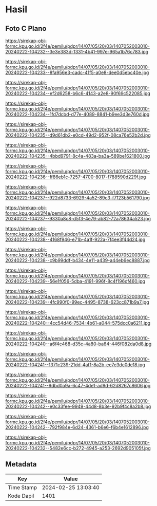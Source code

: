 # Hasil

## Foto C Plano

https://sirekap-obj-formc.kpu.go.id/2f4e/pemilu/pdpr/14/07/05/20/03/1407052003010-20240222-104232--3e3e383d-1331-4b41-997e-965a1b76c783.jpg

https://sirekap-obj-formc.kpu.go.id/2f4e/pemilu/pdpr/14/07/05/20/03/1407052003010-20240222-104233--8fa956e3-cadc-41f5-a0e8-dee0d5ebc40e.jpg

https://sirekap-obj-formc.kpu.go.id/2f4e/pemilu/pdpr/14/07/05/20/03/1407052003010-20240222-104234--ef2d6258-b6c6-4143-a2e8-90f69c522085.jpg

https://sirekap-obj-formc.kpu.go.id/2f4e/pemilu/pdpr/14/07/05/20/03/1407052003010-20240222-104234--1fd7dcbd-d77e-4089-8841-b9ee3d3e760d.jpg

https://sirekap-obj-formc.kpu.go.id/2f4e/pemilu/pdpr/14/07/05/20/03/1407052003010-20240222-104235--d9d61db2-e0cd-49d2-952f-08ca76e52b2d.jpg

https://sirekap-obj-formc.kpu.go.id/2f4e/pemilu/pdpr/14/07/05/20/03/1407052003010-20240222-104235--4bbd9791-8c4a-483a-ba3a-589be1621800.jpg

https://sirekap-obj-formc.kpu.go.id/2f4e/pemilu/pdpr/14/07/05/20/03/1407052003010-20240222-104236--ff86eb1c-7257-4700-8017-f788590d229f.jpg

https://sirekap-obj-formc.kpu.go.id/2f4e/pemilu/pdpr/14/07/05/20/03/1407052003010-20240222-104237--922d8733-6929-4a52-89c3-f7123b561790.jpg

https://sirekap-obj-formc.kpu.go.id/2f4e/pemilu/pdpr/14/07/05/20/03/1407052003010-20240222-104237--9330a8c8-d5f3-4e79-ab82-72a78634a523.jpg

https://sirekap-obj-formc.kpu.go.id/2f4e/pemilu/pdpr/14/07/05/20/03/1407052003010-20240222-104238--4168f946-e71b-4a1f-922a-7f4ee3f44d24.jpg

https://sirekap-obj-formc.kpu.go.id/2f4e/pemilu/pdpr/14/07/05/20/03/1407052003010-20240222-104238--c9b99ddf-b434-4e11-a439-a44eb6ec8887.jpg

https://sirekap-obj-formc.kpu.go.id/2f4e/pemilu/pdpr/14/07/05/20/03/1407052003010-20240222-104239--56e1f056-5dba-4191-996f-8c4f196df460.jpg

https://sirekap-obj-formc.kpu.go.id/2f4e/pemilu/pdpr/14/07/05/20/03/1407052003010-20240222-104239--4fc990f0-99ec-4495-8738-623cc871b9a7.jpg

https://sirekap-obj-formc.kpu.go.id/2f4e/pemilu/pdpr/14/07/05/20/03/1407052003010-20240222-104240--4cc54d46-7534-4b61-a044-575dcc0a6211.jpg

https://sirekap-obj-formc.kpu.go.id/2f4e/pemilu/pdpr/14/07/05/20/03/1407052003010-20240222-104240--a6f4c468-d35c-4a80-ba64-446f082da0d8.jpg

https://sirekap-obj-formc.kpu.go.id/2f4e/pemilu/pdpr/14/07/05/20/03/1407052003010-20240222-104241--1371c239-21dd-4af1-8a2b-ee7e3dc0de18.jpg

https://sirekap-obj-formc.kpu.go.id/2f4e/pemilu/pdpr/14/07/05/20/03/1407052003010-20240222-104241--9dbd0a9a-6c47-4de1-ad9d-62d8267c8606.jpg

https://sirekap-obj-formc.kpu.go.id/2f4e/pemilu/pdpr/14/07/05/20/03/1407052003010-20240222-104242--e0c33fee-9949-44d8-8b3e-92b9f4c8a2b8.jpg

https://sirekap-obj-formc.kpu.go.id/2f4e/pemilu/pdpr/14/07/05/20/03/1407052003010-20240222-104242--792f984e-6d24-4361-b6e6-f6b4e1612896.jpg

https://sirekap-obj-formc.kpu.go.id/2f4e/pemilu/pdpr/14/07/05/20/03/1407052003010-20240222-104232--5482e6cc-b272-4945-a253-2692d905105f.jpg


## Metadata

| Key        | Value               |
| ---------- | ------------------- |
| Time Stamp | 2024-02-25 13:03:40 |
| Kode Dapil | 1401                |



